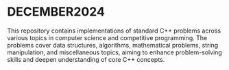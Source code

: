 # DECEMBER2024
This repository contains implementations of standard C++ problems across various topics in computer science and competitive programming. The problems cover data structures, algorithms, mathematical problems, string manipulation, and miscellaneous topics, aiming to enhance problem-solving skills and deepen understanding of core C++ concepts.
